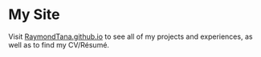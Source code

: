 # My Site

Visit [RaymondTana.github.io](RaymondTana.github.io) to see all of my projects and experiences, as well as to find my CV/Résumé.
